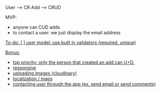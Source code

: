 

User --> CR
Add --> CRUD


MVP:
- anyone can CUD adds
- to contact a user: we just display the email address
  <a href="mailto: xxx@xxxx.com">


To-do:
[ ] user model: use built in validators (required, unique)


Bonus:
- top priority: only the person that created an add can U+D.
- responsive
- uploading images (cloudinary)
- localization / maps
- contacting user through the app (ex. send email or send comments)